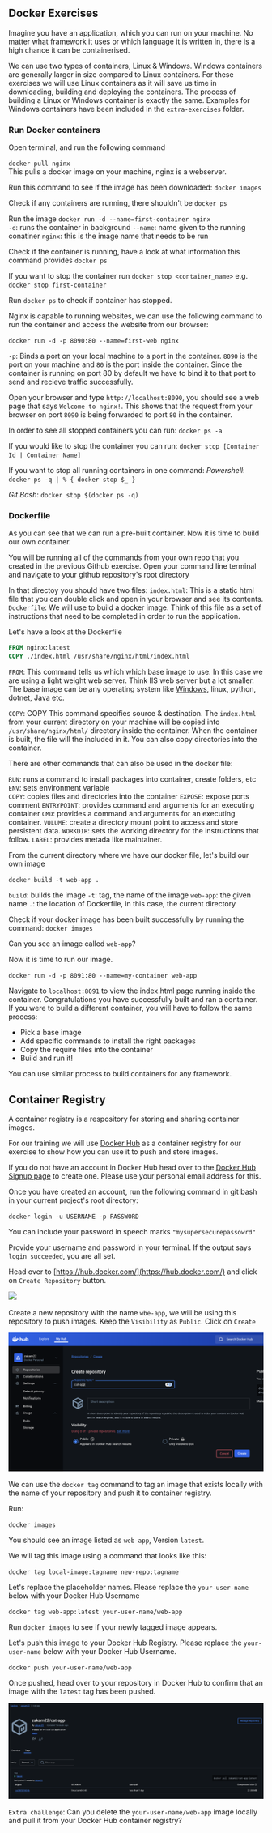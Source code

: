 ## Docker Exercises

Imagine you have an application, which you can run on your machine. No matter what framework it uses or which language it is written in, there is a high chance it can be containerised.

We can use two types of containers, Linux & Windows. Windows containers are generally larger in size compared to Linux containers. For these exercises we will use Linux containers as it will save us time in downloading, building and deploying the containers. The process of building a Linux or Windows container is exactly the same. Examples for Windows containers have been included in the `extra-exercises` folder.

### Run Docker containers

Open terminal, and run the following command

`docker pull nginx`  
This pulls a docker image on your machine, nginx is a webserver.

Run this command to see if the image has been downloaded:
`docker images`

Check if any containers are running, there shouldn't be
`docker ps`

Run the image
`docker run -d --name=first-container nginx`  
`-d`: runs the container in background
`--name`: name given to the running conatiner
`nginx`: this is the image name that needs to be run

Check if the container is running, have a look at what information this command provides
`docker ps` 

If you want to stop the container run
`docker stop <container_name>` e.g. `docker stop first-container`

Run `docker ps` to check if container has stopped.

Nginx is capable to running websites, we can use the following command to run the container and access the website from our browser:

`docker run -d -p 8090:80 --name=first-web nginx`

`-p`: Binds a port on your local machine to a port in the container. `8090` is the port on your machine and `80` is the port inside the container. Since the container is running on port 80 by default we have to bind it to that port to send and recieve traffic successfully. 

Open your browser and type `http://localhost:8090`, you should see a web page that says `Welcome to nginx!`. This shows that the request from your browser on port `8090` is being forwarded to port `80` in the container. 

In order to see all stopped containers you can run:
`docker ps -a`

If you would like to stop the container you can run:
`docker stop [Container Id | Container Name]`

If you want to stop all running containers in one command:
_Powershell_:
`docker ps -q | % { docker stop $_ }`

_Git Bash_:
`docker stop $(docker ps -q)`


### Dockerfile

As you can see that we can run a pre-built container. Now it is time to build our own container. 

You will be running all of the commands from your own repo that you created in the previous Github exercise. Open your command line terminal and navigate to your github repository's root directory

In that directoy you should have two files:
`index.html`: This is a static html file that you can double click and open in your browser and see its contents.
`Dockerfile`: We will use to build a docker image. Think of this file as a set of instructions that need to be completed in order to run the application.

Let's have a look at the Dockerfile

```Dockerfile
FROM nginx:latest
COPY ./index.html /usr/share/nginx/html/index.html
```

`FROM`: This command tells us which which base image to use. In this case we are using a light weight web server. Think IIS web server but a lot smaller. The base image can be any operating system like [Windows](https://hub.docker.com/_/microsoft-windows-base-os-images), linux, python, dotnet, Java etc. 

`COPY`: COPY <Source on localhost> <Destination inside container>
This command specifies source & destination. The `index.html` from your current directory on your machine will be copied into `/usr/share/nginx/html/` directory inside the container. When the container is built, the file will the included in it. You can also copy directories into the container. 

There are other commands that can also be used in the docker file:

`RUN`: runs a command to install packages into container, create folders, etc 
`ENV`: sets environment variable  
`COPY`: copies files and directories into the container 
`EXPOSE`: expose ports comment 
`ENTRYPOINT`: provides command and arguments for an executing container 
`CMD`: provides a command and arguments for an executing container. 
`VOLUME`: create a directory mount point to access and store persistent data. 
`WORKDIR`: sets the working directory for the instructions that follow. 
`LABEL`: provides metada like maintainer. 

From the current directory where we have our docker file, let's build our own image

`docker build -t web-app .`

`build`: builds the image 
`-t`: tag, the name of the image 
`web-app`: the given name 
`.`: the location of Dockerfile, in this case, the current directory 

Check if your docker image has been built successfully by running the command:
`docker images` 

Can you see an image called `web-app`?

Now it is time to run our image.

`docker run -d -p 8091:80 --name=my-container web-app`

Navigate to `localhost:8091` to view the index.html page running inside the container. Congratulations you have successfully built and ran a container. If you were to build a different container, you will have to follow the same process:
- Pick a base image
- Add specific commands to install the right packages
- Copy the require files into the container
- Build and run it!

You can use similar process to build containers for any framework. 

## Container Registry

A container registry is a respository for storing and sharing container images.

For our training we will use [Docker Hub](https://hub.docker.com/) as a container registry for our exercise to show how you can use it to push and store images.

If you do not have an account in Docker Hub head over to the [Docker Hub Signup page](https://hub.docker.com/signup) to create one. Please use your personal email address for this.

Once you have created an account, run the following command in git bash in your current project's root directory:

`docker login -u USERNAME -p PASSWORD`
 
You can include your password in speech marks `"mysupersecurepassowrd"`

Provide your username and password in your terminal. If the output says `login succeeded`, you are all set. 

Head over to [https://hub.docker.com/](https://hub.docker.com/) and click on `Create Repository` button.

<img src="./images/create-repo.png">

Create a new repository with the name `wbe-app`, we will be using this repository to push images. Keep the `Visibility` as `Public`. Click on `Create`

<img src="./images/create-repo2.png">

We can use the `docker tag` command to tag an image that exists locally with the name of your repository and push it to container registry.

Run:

`docker images`

You should see an image listed as `web-app`, Version `latest`. 

We will tag this image using a command that looks like this:

`docker tag local-image:tagname new-repo:tagname`

Let's replace the placeholder names. Please replace the `your-user-name` below with your Docker Hub Username

`docker tag web-app:latest your-user-name/web-app` 

Run `docker images` to see if your newly tagged image appears.

Let's push this image to your Docker Hub Registry. Please replace the `your-user-name` below with your Docker Hub Username.

`docker push your-user-name/web-app`

Once pushed, head over to your repository in Docker Hub to confirm that an image with the `latest` tag has been pushed.

<img src="./images/pushed-image.png">

`Extra challenge`: Can you delete the `your-user-name/web-app` image locally and pull it from your Docker Hub container registry?